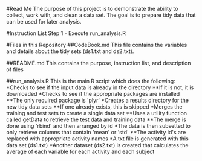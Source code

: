 #Read Me
The purpose of this project is to demonstrate the ability to collect, work with, and clean a data set. The goal is to prepare tidy data that can be used for later analysis. 

#Instruction List
Step 1 - Execute run_analysis.R

#Files in this Repository
##CodeBook.md
This file contains the variables and details about the tidy sets (ds1.txt and ds2.txt).

##README.md
This contains the purpose, instruction list, and description of files

##run_analysis.R
This is the main R script which does the following:
*Checks to see if the input data is already in the directory
**If it is not, it is downloaded
*Checks to see if the appropriate packages are installed
**The only required package is 'plyr'
*Creates a results directory for the new tidy data sets
**If one already exists, this is skipped
*Merges the training and test sets to create a single data set
**Uses a utility function called getData to retrieve the test data and training data
**The merge is done using 'rbind' and then arranged by id
*The data is then subsetted to only retrieve columns that contain 'mean' or 'std'
**The activity id's are replaced with appropriate activity names
*A txt file is generated with this data set (ds1.txt)
*Another dataset (ds2.txt) is created that calculates the average of each variable for each activity and each subject

	

